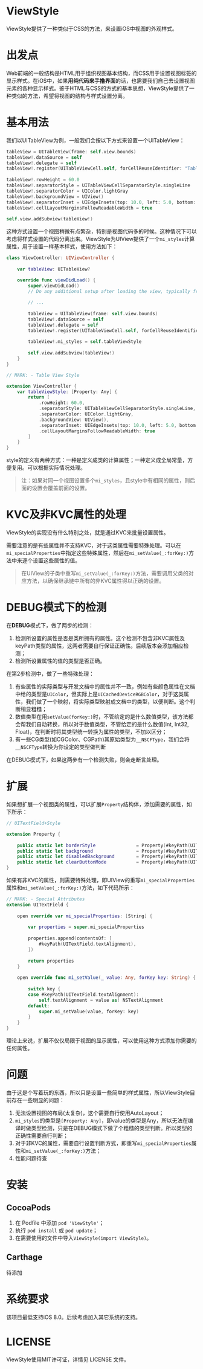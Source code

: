 # ViewStyle

ViewStyle提供了一种类似于CSS的方法，来设置iOS中视图的外观样式。

# 出发点

Web前端的一般结构是HTML用于组织视图基本结构，而CSS用于设置视图标签的显示样式。在iOS中，如果**用纯代码来手撸界面**的话，也需要我们自己去设置视图元素的各种显示样式。鉴于HTML与CSS的方式的基本思想，ViewStyle提供了一种类似的方法，希望将视图的结构与样式设置分离。

# 基本用法

我们以UITableView为例，一般我们会按以下方式来设置一个UITableView：

```swift
tableView = UITableView(frame: self.view.bounds)
tableView!.dataSource = self
tableView!.delegate = self
tableView!.register(UITableViewCell.self, forCellReuseIdentifier: "TableViewCell")
   
tableView!.rowHeight = 60.0
tableView!.separatorStyle = UITableViewCellSeparatorStyle.singleLine
tableView!.separatorColor = UIColor.lightGray
tableView!.backgroundView = UIView()
tableView!.separatorInset = UIEdgeInsets(top: 10.0, left: 5.0, bottom: 3.0, right: 10.0)
tableView!.cellLayoutMarginsFollowReadableWidth = true
   
self.view.addSubview(tableView!)
```

这种方式设置一个视图稍微有点繁杂，特别是视图代码多的时候。这种情况下可以考虑将样式设置的代码分离出来。ViewStyle为UIView提供了一个`mi_styles`计算属性，用于设置一样基本样式，使用方法如下：

```swift
class ViewController: UIViewController {
    
    var tableView: UITableView?

    override func viewDidLoad() {
        super.viewDidLoad()
        // Do any additional setup after loading the view, typically from a nib.
        
        // ... 
        
        tableView = UITableView(frame: self.view.bounds)
        tableView!.dataSource = self
        tableView!.delegate = self
        tableView!.register(UITableViewCell.self, forCellReuseIdentifier: "TableViewCell")
        
        tableView!.mi_styles = self.tableViewStyle
        
        self.view.addSubview(tableView!)
    }
}

// MARK: - Table View Style

extension ViewController {
    var tableViewStyle: [Property: Any] {
        return [
            .rowHeight: 60.0,
            .separatorStyle: UITableViewCellSeparatorStyle.singleLine,
            .separatorColor: UIColor.lightGray,
            .backgroundView: UIView(),
            .separatorInset: UIEdgeInsets(top: 10.0, left: 5.0, bottom: 3.0, right: 10.0),
            .cellLayoutMarginsFollowReadableWidth: true
        ]
    }
}
```

style的定义有两种方式：一种是定义成类的计算属性；一种定义成全局常量，方便复用。可以根据实际情况处理。

> 注：如果对同一个视图设置多个`mi_styles`，且style中有相同的属性，则后面的设置会覆盖前面的设置。

# KVC及非KVC属性的处理

ViewStyle的实现没有什么特别之处，就是通过KVC来批量设置属性。

需要注意的是有些属性并不支持KVC，对于这类属性需要特殊处理。可以在`mi_specialProperties`中指定这些特殊属性，然后在`mi_setValue(_:forKey:)`方法中来逐个设置这些属性的值。

> 在UIView的子类中重写`mi_setValue(_:forKey:)`方法，需要调用父类的对应方法，以确保继承链中所有的非KVC属性得以正确的设置。

# DEBUG模式下的检测

在**DEBUG**模式下，做了两步的检测：

1. 检测所设置的属性是否是类所拥有的属性。这个检测不包含非KVC属性及keyPath类型的属性，这两者需要自行保证正确性。后续版本会添加相应检测；
2. 检测所设置属性的值的类型是否正确。

在第2步检测中，做了一些特殊处理：

1. 有些属性的实际类型与开发文档中的属性并不一致，例如有些颜色属性在文档中给的类型是`UIColor`，但实际上是`UICachedDeviceRGBColor`，对于这类属性，我们做了一个映射，将实际类型映射成文档中的类型，以便判断。这个判断稍显粗糙；
2. 数值类型在用`setValue(forKey:)`时，不管给定的是什么数值类型，该方法都会帮我们自动转换，所以对于数值类型，不管给定的是什么数值(Int, Int32, Float)，在判断时将其类型统一转换为属性的类型，不加以区分；
3. 有一些CG类型(如CGColor、CGPath)其原始类型为`__NSCFType`，我们会将`__NSCFType`转换为你设定的类型做判断

在DEBUG模式下，如果这两步有一个检测失败，则会走断言处理。

# 扩展

如果想扩展一个视图类的属性，可以扩展`Property`结构体，添加需要的属性，如下所示：

```swift
// UITextField+Style

extension Property {
    
    public static let borderStyle               = Property(#keyPath(UITextField.borderStyle), .textBorderStyle)
    public static let background                = Property(#keyPath(UITextField.background), MIType.image>?)
    public static let disabledBackground        = Property(#keyPath(UITextField.disabledBackground), MIType.image>?)
    public static let clearButtonMode           = Property(#keyPath(UITextField.clearButtonMode), .textFieldViewMode)
}
```

如果有非KVC的属性，则需要特殊处理，即UIView的重写`mi_specialProperties`属性和`mi_setValue(_:forKey:)`方法，如下代码所示：

```swift
// MARK: - Special Attributes
extension UITextField {
    
    open override var mi_specialProperties: [String] {
        
        var properties = super.mi_specialProperties
        
        properties.append(contentsOf: [
            #keyPath(UITextField.textAlignment),
        ])
        
        return properties
    }
    
    open override func mi_setValue(_ value: Any, forKey key: String) {
        
        switch key {
        case #keyPath(UITextField.textAlignment):
            self.textAlignment = value as! NSTextAlignment
        default:
            super.mi_setValue(value, forKey: key)
        }
    }
}
```

理论上来说，扩展不仅仅局限于视图的显示属性，可以使用这种方式添加你需要的任何属性。

# 问题

由于这是个写着玩的东西，所以只是设置一些简单的样式属性，所以ViewStyle目前存在一些明显的问题：

1. 无法设置视图的布局(太复杂)，这个需要自行使用AutoLayout；
2. `mi_styles`的类型是`[Property: Any]`，即value的类型是Any，所以无法在编译时做类型检测，只是在DEBUG模式下做了个粗糙的类型判断。所以类型的正确性需要自行判断；
3. 对于非KVC的属性，需要自行设置判断方式，即重写`mi_specialProperties`属性和`mi_setValue(_:forKey:)`方法；
4. 性能问题待查

# 安装

## CocoaPods

1. 在 Podfile 中添加 `pod 'ViewStyle'`；
2. 执行 `pod install` 或 `pod update`；
3. 在需要使用的文件中导入`ViewStyle(import ViewStyle)`。

## Carthage

待添加

# 系统要求

该项目最低支持iOS 8.0。后续考虑加入其它系统的支持。

# LICENSE

ViewStyle使用MIT许可证，详情见 LICENSE 文件。


